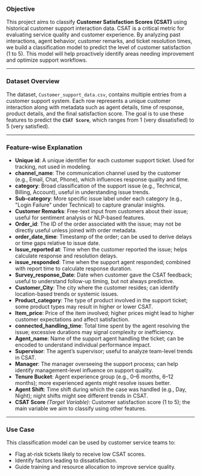 ### Objective
This project aims to classify **Customer Satisfaction Scores (CSAT)** using historical customer support interaction data. CSAT is a critical metric for evaluating service quality and customer experience. By analyzing past interactions, agent behavior, customer remarks, and ticket resolution times, we build a classification model to predict the level of customer satisfaction (1 to 5). This model will help proactively identify areas needing improvement and optimize support workflows.

---

### Dataset Overview
The dataset, `Customer_support_data.csv`, contains multiple entries from a customer support system. Each row represents a unique customer interaction along with metadata such as agent details, time of response, product details, and the final satisfaction score. The goal is to use these features to predict the **`CSAT Score`**, which ranges from 1 (very dissatisfied) to 5 (very satisfied).

---

### Feature-wise Explanation

- **Unique id**: A unique identifier for each customer support ticket. Used for tracking, not used in modeling.  
- **channel_name**: The communication channel used by the customer (e.g., Email, Chat, Phone), which influences response quality and time.  
- **category**: Broad classification of the support issue (e.g., Technical, Billing, Account), useful in understanding issue trends.  
- **Sub-category**: More specific issue label under each category (e.g., "Login Failure" under Technical) to capture granular insights.  
- **Customer Remarks**: Free-text input from customers about their issue; useful for sentiment analysis or NLP-based features.  
- **Order_id**: The ID of the order associated with the issue; may not be directly useful unless joined with order metadata.  
- **order_date_time**: Timestamp of the order; can be used to derive delays or time gaps relative to issue date.  
- **Issue_reported at**: Time when the customer reported the issue; helps calculate response and resolution delays.  
- **issue_responded**: Time when the support agent responded; combined with report time to calculate response duration.  
- **Survey_response_Date**: Date when customer gave the CSAT feedback; useful to understand follow-up timing, but not always predictive.  
- **Customer_City**: The city where the customer resides; can identify location-based trends or systemic issues.  
- **Product_category**: The type of product involved in the support ticket; some product types may result in higher or lower CSAT.  
- **Item_price**: Price of the item involved; higher prices might lead to higher customer expectations and affect satisfaction.  
- **connected_handling_time**: Total time spent by the agent resolving the issue; excessive durations may signal complexity or inefficiency.  
- **Agent_name**: Name of the support agent handling the ticket; can be encoded to understand individual performance impact.  
- **Supervisor**: The agent’s supervisor; useful to analyze team-level trends in CSAT.  
- **Manager**: The manager overseeing the support process; can help identify management-level influence on support quality.  
- **Tenure Bucket**: Agent experience group (e.g., 0–6 months, 6–12 months); more experienced agents might resolve issues better.  
- **Agent Shift**: Time shift during which the case was handled (e.g., Day, Night); night shifts might see different trends in CSAT.  
- **CSAT Score** *(Target Variable)*: Customer satisfaction score (1 to 5); the main variable we aim to classify using other features.

---

### Use Case
This classification model can be used by customer service teams to:
- Flag at-risk tickets likely to receive low CSAT scores.
- Identify factors leading to dissatisfaction.
- Guide training and resource allocation to improve service quality.
